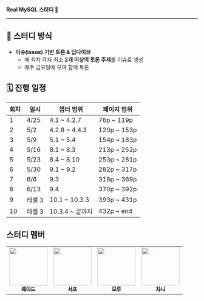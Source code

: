 **Real MySQL 스터디 🐬**

---

## 🚀 스터디 방식

- **이슈(issue) 기반 토론 & 딥다이브**
    - 매 회차 각자 최소 **2개 이상의 토론 주제**를 이슈로 생성
    - 매주 금요일에 모여 함께 토론

## 🗓 진행 일정

| 회차 | 일시  | 챕터 범위         | 페이지 범위 |
| --- |-----|---------------|-------|
| 1 | 4/25 | 4.1 ~ 4.2.7   | 76p ~ 119p |
| 2 | 5/2 | 4.2.8 ~ 4.4.3 | 120p ~ 153p  |
| 3 | 5/9 | 5.1 ~ 5.4     | 154p ~ 183p   |
| 4 | 5/16 | 8.1 ~ 8.3     | 213p ~ 252p   |
| 5 | 5/23 | 8.4 ~ 8.10    | 253p ~ 281p  |
| 6 | 5/30 | 9.1 ~ 9.2     | 282p ~ 317p   |
| 7 | 6/6 | 9.3           | 318p ~ 369p   |
| 8 | 6/13 | 9.4           | 370p ~ 392p   |
| 9 | 레벨 3 | 10.1 ~ 10.3.3 | 393p ~ 431p   |
| 10 | 레벨 3 | 10.3.4 ~ 끝까지  | 432p ~ end   |

## 스터디 멤버
<table>
  <tr>
     <td align="center"><a href="https://github.com/KoSeonJe"><img src="https://avatars.githubusercontent.com/u/127813439?v=4?v=4?s=100" width="100px;" alt=""/><br /><sub><b>웨이드</b></sub></a><br /></td>
    <td align="center"><a href="https://github.com/abc5259"><img src="https://avatars.githubusercontent.com/u/62169861?v=4?s=100" width="100px;" alt=""/><br /><sub><b>서프</b></sub></a><br /></td>
    <td align="center"><a href="https://github.com/Choidongjun0830"><img src="https://avatars.githubusercontent.com/u/58469870?v=4?s=100" width="100px;" alt=""/><br /><sub><b>모루</b></sub></a><br /></td>
<td align="center"><a href="https://github.com/DongchannN"><img src="https://avatars.githubusercontent.com/u/96824025?v=4?s=100" width="100px;" alt=""/><br /><sub><b>차니</b></sub></a><br /></td>
</tr>
</table>
